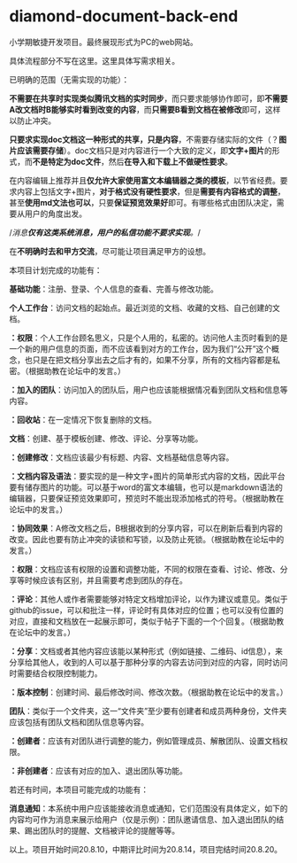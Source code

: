 # diamond-document-back-end

小学期敏捷开发项目。最终展现形式为PC的web网站。

具体流程部分不写在这里。这里具体写需求相关。

已明确的范围（无需实现的功能）：

**不需要在共享时实现类似腾讯文档的实时同步**，而只要求能够协作即可，即**不需要A改文档时B能够实时看到改变的内容**，而**只需要B看到文档在被修改**即可，这样以防止冲突。

**只要求实现doc文档这一种形式的共享，只是内容**，不需要存储实际的文件（？**图片应该需要存储**）。doc文档只是对内容进行一个大致的定义，即**文字+图片**的形式，而**不是特定为doc文件**，然后**在导入和下载上不做硬性要求**。

在内容编辑上推荐并且**仅允许大家使用富文本编辑器之类的模板**，以节省经费。要求内容上包括文字+图片，**对于格式没有硬性要求**，但是**需要有内容格式的调整**，甚至**使用md文法也可以**，只要**保证预览效果好**即可。有哪些格式由团队决定，需要从用户的角度出发。

/*消息**仅有这类系统消息，用户的私信功能不要求实现**。*/

在**不明确时去和甲方交流**，尽可能让项目满足甲方的设想。

本项目计划完成的功能有：

**基础功能**：注册、登录、个人信息的查看、完善与修改功能。

**个人工作台**：访问文档的起始点。最近浏览的文档、收藏的文档、自己创建的文档。

  **：权限**：个人工作台顾名思义，只是个人用的，私密的。访问他人主页时看到的是一个新的用户信息的页面，而不应该看到对方的工作台，因为我们“公开”这个概念，也只是在把文档分享出去之后才有的，如果不分享，所有的文档内容都是私密。（根据助教在论坛中的发言。）

  **：加入的团队**：访问加入的团队后，用户也应该能根据情况看到团队文档和信息等内容。

  **：回收站**：在一定情况下恢复删除的文档。

**文档**：创建、基于模板创建、修改、评论、分享等功能。

  **：创建修改**：文档应该最少有标题、内容、文档基础信息等内容。
  
  **：文档内容及语法**：要实现的是一种文字+图片的简单形式内容的文档，因此平台要有储存图片的功能。可以基于word的富文本编辑，也可以是markdown语法的编辑器，只要保证预览效果即可，预览时不能出现添加格式的符号。（根据助教在论坛中的发言。）
  
  **：协同效果**：A修改文档之后，B根据收到的分享内容，可以在刷新后看到内容的改变。因此也要有防止冲突的读锁和写锁，以及防止死锁。（根据助教在论坛中的发言。）

  **：权限**：文档应该有权限的设置和调整功能，不同的权限在查看、讨论、修改、分享等时候应该有区别，并且需要考虑到团队的存在。

  **：评论**：其他人或作者需要能够对特定文档增加评论，以作为建议或意见。类似于github的issue，可以和批注一样，评论时有具体对应的位置；也可以没有位置的对应，直接和文档放在一起展示即可，类似于帖子下面的一个个回复。（根据助教在论坛中的发言。）

  **：分享**：文档或者其他内容应该能以某种形式（例如链接、二维码、id信息），来分享给其他人，收到的人可以基于那种分享的内容去访问到对应的内容，同时访问时需要结合权限控制能力。
  
  **：版本控制**：创建时间、最后修改时间、修改次数。（根据助教在论坛中的发言。）

**团队**：类似于一个文件夹，这一“文件夹”至少要有创建者和成员两种身份，文件夹应该包括有团队文档和团队信息等内容。

  **：创建者**：应该有对团队进行调整的能力，例如管理成员、解散团队、设置文档权限。

  **：非创建者**：应该有对应的加入、退出团队等功能。

若还有时间，本项目可能完成的功能有：

**消息通知**：本系统中用户应该能接收消息或通知，它们范围没有具体定义，如下的内容均可作为消息来展示给用户（仅是示例）：团队邀请信息、加入退出团队的结果、踢出团队时的提醒、文档被评论的提醒等等。

以上。项目开始时间20.8.10，中期评比时间为20.8.14，项目完结时间20.8.20。
